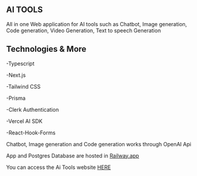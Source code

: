 

## AI TOOLS
All in one Web application for AI tools such as Chatbot, Image generation, Code generation, Video Generation, Text to speech Generation

## Technologies & More
-Typescript

-Next.js

-Tailwind CSS

-Prisma

-Clerk Authentication

-Vercel AI SDK

-React-Hook-Forms


Chatbot, Image generation and Code generation works through OpenAI Api

App and Postgres Database are hosted in [Railway.app](https://railway.app)

You can access the Ai Tools website [HERE](https://ai-tools-prod.up.railway.app) 

